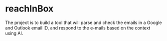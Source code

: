 # reachInBox
The project is to build a tool that will parse and check the emails in a Google and Outlook email ID, and respond to the e-mails based on the context using AI.
